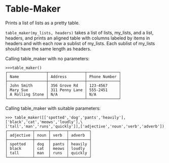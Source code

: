 # Table-Maker
Prints a list of lists as a pretty table.


`table_maker(my_lists, headers)` takes a list of lists, my_lists, and a list, 
headers, and prints an aligned table with columns labeled by items in headers 
and with each row a sublist of my_lists. Each sublist of my_lists should 
have the same length as headers.


Calling table_maker with no parameters:

```
>>>table_maker()
┌─────────────────┬────────────────┬──────────────┐
│ Name            │ Address        │ Phone Number │
├─────────────────┼────────────────┼──────────────┤
│ John Smith      │ 356 Grove Rd   │ 123-4567     │
│ Mary Sue        │ 311 Penny Lane │ 555-2451     │
│ A Rolling Stone │ N/A            │ N/A          │
└─────────────────┴────────────────┴──────────────┘
```

Calling table_maker with suitable parameters:

```
>>> table_maker([['spotted','dog','pants','heavily'],['black','cat','meows','loudly'],\
['tall','man','runs','quickly']],['adjective','noun','verb','adverb'])
┌───────────┬──────┬───────┬─────────┐
│ adjective │ noun │ verb  │ adverb  │
├───────────┼──────┼───────┼─────────┤
│ spotted   │ dog  │ pants │ heavily │
│ black     │ cat  │ meows │ loudly  │
│ tall      │ man  │ runs  │ quickly │
└───────────┴──────┴───────┴─────────┘
```
